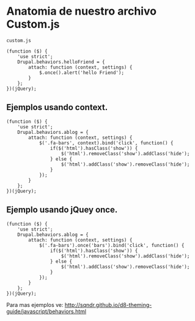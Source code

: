 # Anatomia de nuestro archivo Custom.js

`custom.js`

```
(function ($) {
    'use strict';
    Drupal.behaviors.helloFriend = {
        attach: function (context, settings) {
            $.once().alert('hello Friend');
        }
    };
})(jQuery);
```

## Ejemplos usando context.

```
(function ($) {
    'use strict';
    Drupal.behaviors.ablog = {
        attach: function (context, settings) {
            $('.fa-bars', context).bind('click', function() {
                if($('html').hasClass('show')) {
                    $('html').removeClass('show').addClass('hide');
                } else {
                    $('html').addClass('show').removeClass('hide');
                }
            });
        }
    };
})(jQuery);
```

## Ejemplo usando jQuey once.

```
(function ($) {
    'use strict';
    Drupal.behaviors.ablog = {
        attach: function (context, settings) {
            $('.fa-bars').once('bars').bind('click', function() {
                if($('html').hasClass('show')) {
                    $('html').removeClass('show').addClass('hide');
                } else {
                    $('html').addClass('show').removeClass('hide');
                }
            });
        }
    };
})(jQuery);
```

Para mas ejemplos ve: http://sqndr.github.io/d8-theming-guide/javascript/behaviors.html
